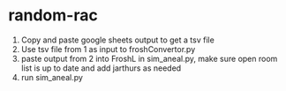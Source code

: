# random-rac
1. Copy and paste google sheets output to get a tsv file
2. Use tsv file from 1 as input to froshConvertor.py
3. paste output from 2 into FroshL in sim_aneal.py, make sure open room list is up to date and add jarthurs as needed
4. run sim_aneal.py
